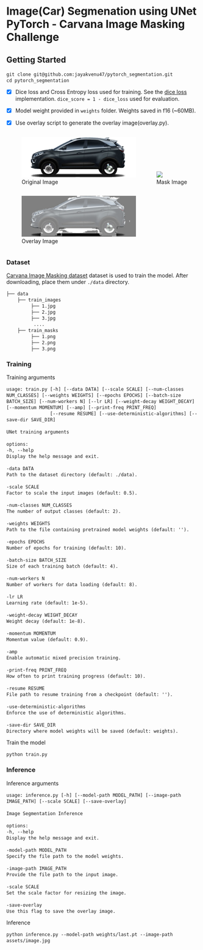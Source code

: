 # Image(Car) Segmenation using UNet PyTorch - Carvana Image Masking Challenge





## Getting Started

```
git clone git@github.com:jayakvenu47/pytorch_segmentation.git
cd pytorch_segmentation
```

- [x] Dice loss and Cross Entropy loss used for training. See the [dice loss](unet/utils/loss.py) implementation. `dice_score = 1 - dice_loss` used for evaluation.
- [x] Model weight provided in `weights` folder. Weights saved in f16 (~60MB).
- [x] Use overlay script to generate the overlay image(overlay.py).


<p float="left">
  <figure style="display: inline-block; margin-right: 10px;">
    <img src="demo/image.jpg" width="300" />
    <figcaption>Original Image</figcaption>
  </figure>
  <figure style="display: inline-block; margin-right: 10px;">
    <img src="demo/image_mask.jpg" width="300" />
    <figcaption>Mask Image</figcaption>
  </figure>
  <figure style="display: inline-block;">
    <img src="demo/output_image.png" width="300" />
    <figcaption>Overlay Image</figcaption>
  </figure>
</p>





### Dataset

[Carvana Image Masking dataset](https://www.kaggle.com/c/carvana-image-masking-challenge/data) dataset is used to train the model. After downloading, place them under `./data` directory.

```
├── data
    ├── train_images
         ├── 1.jpg
         ├── 2.jpg
         ├── 3.jpg
          ....
    ├── train_masks
         ├── 1.png
         ├── 2.png
         ├── 3.png
```

### Training

Training arguments

```
usage: train.py [-h] [--data DATA] [--scale SCALE] [--num-classes NUM_CLASSES] [--weights WEIGHTS] [--epochs EPOCHS] [--batch-size BATCH_SIZE] [--num-workers N] [--lr LR] [--weight-decay WEIGHT_DECAY] [--momentum MOMENTUM] [--amp] [--print-freq PRINT_FREQ]
                [--resume RESUME] [--use-deterministic-algorithms] [--save-dir SAVE_DIR]

UNet training arguments

options:
-h, --help
Display the help message and exit.

-data DATA
Path to the dataset directory (default: ./data).

-scale SCALE
Factor to scale the input images (default: 0.5).

-num-classes NUM_CLASSES
The number of output classes (default: 2).

-weights WEIGHTS
Path to the file containing pretrained model weights (default: '').

-epochs EPOCHS
Number of epochs for training (default: 10).

-batch-size BATCH_SIZE
Size of each training batch (default: 4).

-num-workers N
Number of workers for data loading (default: 8).

-lr LR
Learning rate (default: 1e-5).

-weight-decay WEIGHT_DECAY
Weight decay (default: 1e-8).

-momentum MOMENTUM
Momentum value (default: 0.9).

-amp
Enable automatic mixed precision training.

-print-freq PRINT_FREQ
How often to print training progress (default: 10).

-resume RESUME
File path to resume training from a checkpoint (default: '').

-use-deterministic-algorithms
Enforce the use of deterministic algorithms.

-save-dir SAVE_DIR
Directory where model weights will be saved (default: weights).
```

Train the model

```commandline
python train.py
```

### Inference

Inference arguments

```
usage: inference.py [-h] [--model-path MODEL_PATH] [--image-path IMAGE_PATH] [--scale SCALE] [--save-overlay]

Image Segmentation Inference

options:
-h, --help
Display the help message and exit.

-model-path MODEL_PATH
Specify the file path to the model weights.

-image-path IMAGE_PATH
Provide the file path to the input image.

-scale SCALE
Set the scale factor for resizing the image.

-save-overlay
Use this flag to save the overlay image.
```

Inference

```
python inference.py --model-path weights/last.pt --image-path assets/image.jpg
```